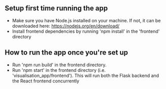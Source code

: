 ## Setup first time running the app
- Make sure you have Node.js installed on your machine. If not, it can be downloaded here: https://nodejs.org/en/download/
- Install frontend dependencies by running 'npm install' in the 'frontend' directory

## How to run the app once you're set up
- Run 'npm run build' in the frontend directory.
- Run 'npm start' in the frontend directory (i.e. 'visualisation_app/frontend'). This will run both the Flask backend and the React frontend concurrently